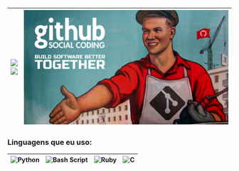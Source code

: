 | <img src="https://github-readme-stats.vercel.app/api?username=vituwc&show_icons=true&theme=transparent&date=<timestamp>" width="600px"/> <br/> <img src="https://github-readme-stats.vercel.app/api/top-langs/?username=vituwc&layout=compact&theme=transparent&date=<timestamp>" width="600px"/> | <img src="https://github.com/vituwc/vituwc/blob/main/communist-github.jpg" width="600px" height="auto" alt="Comunista"> |
| :-: | :-: |

### Linguagens que eu uso:

| ![Python](https://img.shields.io/badge/python-3670A0?style=for-the-badge&logo=python&logoColor=ffdd54) | ![Bash Script](https://img.shields.io/badge/bash_script-%23121011.svg?style=for-the-badge&logo=gnu-bash&logoColor=white) | ![Ruby](https://img.shields.io/badge/ruby-%23CC342D.svg?style=for-the-badge&logo=ruby&logoColor=white) | ![C](https://img.shields.io/badge/c-%2300599C.svg?style=for-the-badge&logo=c&logoColor=white) |
| :-: | :-: | :-: | :-: |
